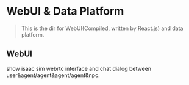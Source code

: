 # WebUI & Data Platform

> This is the dir for WebUI(Compiled, written by React.js) and data platform.

## WebUI

show isaac sim webrtc interface and chat dialog between user&agent/agent&agent/agent&npc.
